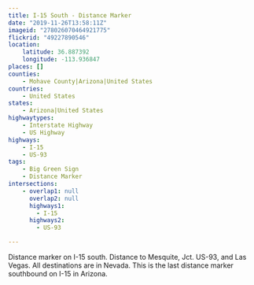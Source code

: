 ```yaml
---
title: I-15 South - Distance Marker
date: "2019-11-26T13:58:11Z"
imageid: "278026070464921775"
flickrid: "49227890546"
location:
    latitude: 36.887392
    longitude: -113.936847
places: []
counties:
    - Mohave County|Arizona|United States
countries:
    - United States
states:
    - Arizona|United States
highwaytypes:
    - Interstate Highway
    - US Highway
highways:
    - I-15
    - US-93
tags:
    - Big Green Sign
    - Distance Marker
intersections:
    - overlap1: null
      overlap2: null
      highways1:
        - I-15
      highways2:
        - US-93

---
```

Distance marker on I-15 south.  Distance to Mesquite, Jct. US-93, and Las Vegas.  All destinations are in Nevada.  This is the last distance marker southbound on I-15 in Arizona.